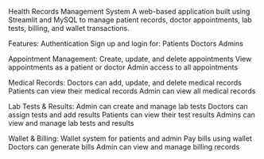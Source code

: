 Health Records Management System
A web-based application built using Streamlit and MySQL to manage patient records, doctor appointments, lab tests, billing, and wallet transactions.

Features:
  Authentication
    Sign up and login for:
      Patients
      Doctors
      Admins

Appointment Management:
  Create, update, and delete appointments
  View appointments as a patient or doctor
  Admin access to all appointments

Medical Records:
  Doctors can add, update, and delete medical records
  Patients can view their medical records
  Admin can view all medical records

Lab Tests & Results:
  Admin can create and manage lab tests
  Doctors can assign tests and add results
  Patients can view their test results
  Admins can view and manage lab tests and results

Wallet & Billing:
  Wallet system for patients and admin
  Pay bills using wallet
  Doctors can generate bills
  Admin can view and manage billing records

